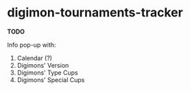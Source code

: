 # digimon-tournaments-tracker

<strong>TODO</strong>

Info pop-up with:
<ol>
  <li>Calendar (?)</li>
  <li>Digimons' Version</li>
  <li>Digimons' Type Cups</li>
  <li>Digimons' Special Cups</li>
</ol>
